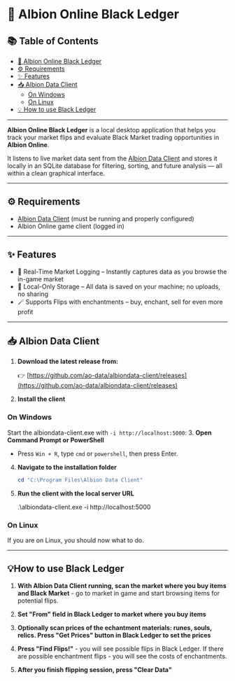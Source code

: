 # 🧾 Albion Online Black Ledger

## 📚 Table of Contents

- [🧾 Albion Online Black Ledger](#-albion-online-black-ledger)
- [⚙️ Requirements](#️-requirements)
- [✨ Features](#-features)
- [📥 Albion Data Client](#-albion-data-client)
  - [On Windows](#on-windows)
  - [On Linux](#on-linux)
- [💡 How to use Black Ledger](#-how-to-use-black-ledger)

---

**Albion Online Black Ledger** is a local desktop application that helps you track your market flips and evaluate Black Market trading opportunities in **Albion Online**.

It listens to live market data sent from the [Albion Data Client](https://github.com/ao-data/albiondata-client) and stores it locally in an SQLite database for filtering, sorting, and future analysis — all within a clean graphical interface.

---

## ⚙️ Requirements

- [Albion Data Client](https://github.com/ao-data/albiondata-client/releases) (must be running and properly configured)
- Albion Online game client (logged in)

---

## ✨ Features

- 🔄 Real-Time Market Logging – Instantly captures data as you browse the in-game market
- 💾 Local-Only Storage – All data is saved on your machine; no uploads, no sharing
- 🪄 Supports Flips with enchantments – buy, enchant, sell for even more profit

---

## 📥 Albion Data Client

1. **Download the latest release from:**

   👉 [https://github.com/ao-data/albiondata-client/releases](https://github.com/ao-data/albiondata-client/releases)

2. **Install the client**

### On Windows
Start the albiondata-client.exe with `-i http://localhost:5000`: 
3. **Open Command Prompt or PowerShell**  
   - Press `Win + R`, type `cmd` or `powershell`, then press Enter.

4. **Navigate to the installation folder**  

   ```powershell
   cd "C:\Program Files\Albion Data Client"

5. **Run the client with the local server URL**

   .\albiondata-client.exe -i http://localhost:5000

### On Linux
If you are on Linux, you should now what to do. 

---

## 💡How to use Black Ledger

1. **With Albion Data Client running, scan the market where you buy items and Black Market** - go to market in game and start browsing items for potential flips. 

2. **Set "From" field in Black Ledger to market where you buy items**

3. **Optionally scan prices of the echantment materials: runes, souls, relics. Press "Get Prices" button in Black Ledger to set the prices**

4. **Press "Find Flips!"** - you will see possible flips in Black Ledger. If there are possible enchantment flips - you will see the costs of enchantments. 

5. **After you finish flipping session, press "Clear Data"**
